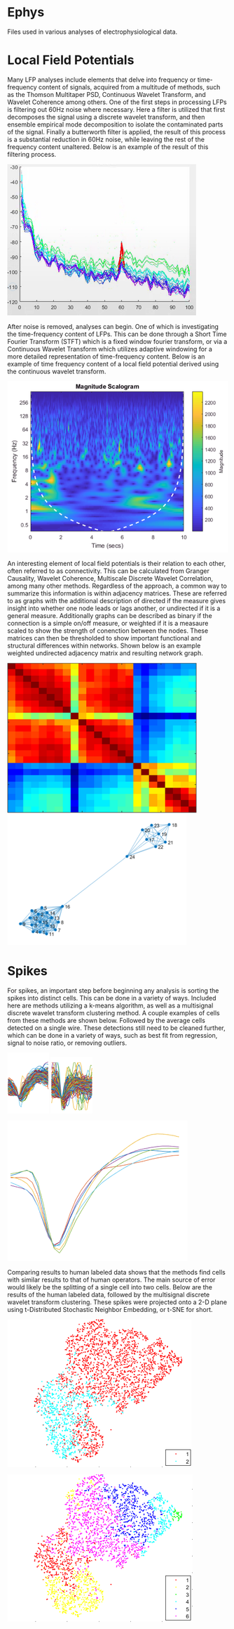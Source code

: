 # Ephys
Files used in various analyses of electrophysiological data. 


# Local Field Potentials

Many LFP analyses include elements that delve into frequency or time-frequency content of signals, acquired from a multitude of methods, such as the Thomson Multitaper PSD, Continuous Wavelet Transform, and Wavelet Coherence among others. One of the first steps in processing LFPs is filtering out 60Hz noise where necessary. Here a filter is utilized that first decomposes the signal using a discrete wavelet transform, and then ensemble empirical mode decomposition to isolate the contaminated parts of the signal. Finally a butterworth filter is applied, the result of this process is a substantial reduction in 60Hz noise, while leaving the rest of the frequency content unaltered. Below is an example of the result of this filtering process. 

![dwthht filtering](https://github.com/Cheer-Lab/Ephys/blob/master/filtEx.PNG)

After noise is removed, analyses can begin. One of which is investigating the time-frequency content of LFPs. This can be done through a Short Time Fourier Transform (STFT) which is a fixed window fourier transform, or via a Continuous Wavelet Transform which utilizes adaptive windowing for a more detailed representation of time-frequency content.  Below is an example of time frequency content of a local field potential derived using the continuous wavelet transform. 

![Continuous Wavelet Transform](https://github.com/Cheer-Lab/Ephys/blob/master/cwtEx.PNG)

An interesting element of local field potentials is their relation to each other, often referred to as connectivity. This can be calculated from Granger Causality, Wavelet Coherence, Multiscale Discrete Wavelet Correlation, among many other methods. Regardless of the approach, a common way to summarize this information is within adjacency matrices. These are referred to as graphs with the additional description of directed if the measure gives insight into whether one node leads or lags another, or undirected if it is a general measure. Additionally graphs can be described as binary if the connection is a simple on/off measure, or weighted if it is a measaure scaled to show the strength of conenction between the nodes. These matrices can then be thresholded to show important functional and structural differences within networks. Shown below is an example weighted undirected adjacency matrix and resulting network graph.

![](https://github.com/Cheer-Lab/Ephys/blob/master/adjEx.PNG) ![](https://github.com/Cheer-Lab/Ephys/blob/master/networkEx.PNG)

# Spikes

For spikes, an important step before beginning any analysis is sorting the spikes into distinct cells. This can be done in a variety of ways. Included here are methods utilizing a k-means algorithm, as well as a multisignal discrete wavelet transform clustering method. A couple examples of cells from these methods are shown below. Followed by the average cells detected on a single wire. These detections still need to be cleaned further, which can be done in a variety of ways, such as best fit from regression, signal to noise ratio, or removing outliers. 

![](https://github.com/Cheer-Lab/Ephys/blob/master/spkClustEx.PNG) ![](https://github.com/Cheer-Lab/Ephys/blob/master/spkClustEx2.PNG)

![](https://github.com/Cheer-Lab/Ephys/blob/master/spkAvgCells.PNG)

Comparing results to human labeled data shows that the methods find cells with similar results to that of human operators. The main source of error would likely be the splitting of a single cell into two cells. Below are the results of the human labeled data, followed by the multisignal discrete wavelet transform clustering. These spikes were projected onto a 2-D plane using t-Distributed Stochastic Neighbor Embedding, or t-SNE for short. 

![](https://github.com/Cheer-Lab/Ephys/blob/master/tsnePlxClustEx.PNG)

![](https://github.com/Cheer-Lab/Ephys/blob/master/tsneMdwtClustEx.PNG)
 
